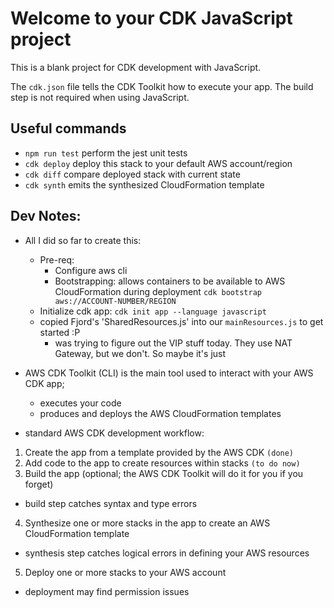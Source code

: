 # Welcome to your CDK JavaScript project

This is a blank project for CDK development with JavaScript.

The `cdk.json` file tells the CDK Toolkit how to execute your app. The build step is not required when using JavaScript.

## Useful commands

* `npm run test`         perform the jest unit tests
* `cdk deploy`           deploy this stack to your default AWS account/region
* `cdk diff`             compare deployed stack with current state
* `cdk synth`            emits the synthesized CloudFormation template

## Dev Notes:
- All I did so far to create this:
  - Pre-req:
    - Configure aws cli
    - Bootstrapping: allows containers to be available to AWS CloudFormation during deployment
      `cdk bootstrap aws://ACCOUNT-NUMBER/REGION`
  - Initialize cdk app: `cdk init app --language javascript`
  - copied Fjord's 'SharedResources.js' into our `mainResources.js` to get started :P 
    - was trying to figure out the VIP stuff today. They use NAT Gateway, but we don't. So maybe it's just 

- AWS CDK Toolkit (CLI) is the main tool used to interact with your AWS CDK app;
  - executes your code
  - produces and deploys the AWS CloudFormation templates

- standard AWS CDK development workflow: 
1. Create the app from a template provided by the AWS CDK `(done)`
2. Add code to the app to create resources within stacks `(to do now)`
3. Build the app (optional; the AWS CDK Toolkit will do it for you if you forget)
  - build step catches syntax and type errors
4. Synthesize one or more stacks in the app to create an AWS CloudFormation template
  - synthesis step catches logical errors in defining your AWS resources
5. Deploy one or more stacks to your AWS account
  - deployment may find permission issues
  


